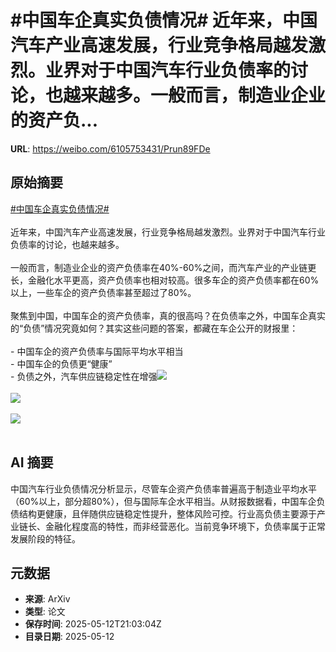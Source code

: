 # #中国车企真实负债情况# 近年来，中国汽车产业高速发展，行业竞争格局越发激烈。业界对于中国汽车行业负债率的讨论，也越来越多。一般而言，制造业企业的资产负...

**URL**: https://weibo.com/6105753431/Prun89FDe

## 原始摘要

<a href="https://m.weibo.cn/search?containerid=231522type%3D1%26t%3D10%26q%3D%23%E4%B8%AD%E5%9B%BD%E8%BD%A6%E4%BC%81%E7%9C%9F%E5%AE%9E%E8%B4%9F%E5%80%BA%E6%83%85%E5%86%B5%23&amp;extparam=%23%E4%B8%AD%E5%9B%BD%E8%BD%A6%E4%BC%81%E7%9C%9F%E5%AE%9E%E8%B4%9F%E5%80%BA%E6%83%85%E5%86%B5%23" data-hide=""><span class="surl-text">#中国车企真实负债情况#</span></a> <br><br>近年来，中国汽车产业高速发展，行业竞争格局越发激烈。业界对于中国汽车行业负债率的讨论，也越来越多。<br><br>一般而言，制造业企业的资产负债率在40%-60%之间，而汽车产业的产业链更长，金融化水平更高，资产负债率也相对较高。很多车企的资产负债率都在60%以上，一些车企的资产负债率甚至超过了80%。<br><br>聚焦到中国，中国车企的资产负债率，真的很高吗？在负债率之外，中国车企真实的“负债”情况究竟如何？其实这些问题的答案，都藏在车企公开的财报里：<br><br>- 中国车企的资产负债率与国际平均水平相当<br>- 中国车企的负债更“健康”<br>- 负债之外，汽车供应链稳定性在增强<img style="" src="https://tvax1.sinaimg.cn/large/006Fd7o3gy1i1csej2ec0j30xi1nbx2n.jpg" referrerpolicy="no-referrer"><br><br><img style="" src="https://tvax1.sinaimg.cn/large/006Fd7o3gy1i1csej214sj30vh1nbngf.jpg" referrerpolicy="no-referrer"><br><br><img style="" src="https://tvax1.sinaimg.cn/large/006Fd7o3gy1i1csek4mihj30ze110ha5.jpg" referrerpolicy="no-referrer"><br><br>

## AI 摘要

中国汽车行业负债情况分析显示，尽管车企资产负债率普遍高于制造业平均水平（60%以上，部分超80%），但与国际车企水平相当。从财报数据看，中国车企负债结构更健康，且伴随供应链稳定性提升，整体风险可控。行业高负债主要源于产业链长、金融化程度高的特性，而非经营恶化。当前竞争环境下，负债率属于正常发展阶段的特征。

## 元数据

- **来源**: ArXiv
- **类型**: 论文
- **保存时间**: 2025-05-12T21:03:04Z
- **目录日期**: 2025-05-12
